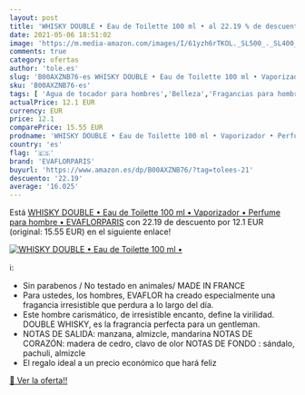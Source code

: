 ```yaml
---
layout: post
title: 'WHISKY DOUBLE • Eau de Toilette 100 ml • al 22.19 % de descuento'
date: 2021-05-06 18:51:02
image: 'https://m.media-amazon.com/images/I/61yzh6rTKOL._SL500_._SL400_.jpg'
comments: true
category: ofertas
author: 'tole.es'
slug: 'B00AXZNB76-es WHISKY DOUBLE • Eau de Toilette 100 ml • Vaporizador •...'
sku: 'B00AXZNB76-es'
tags: [ 'Agua de tocador para hombres','Belleza','Fragancias para hombres','Perfumes y fragancias','evaflorparis','whisky', ]
actualPrice: 12.1 EUR
currency: EUR
price: 12.1
comparePrice: 15.55 EUR
prodname: 'WHISKY DOUBLE • Eau de Toilette 100 ml • Vaporizador • Perfume para hombre • EVAFLORPARIS'
country: 'es'
flag: '🇪🇸'
brand: 'EVAFLORPARIS'
buyurl: 'https://www.amazon.es/dp/B00AXZNB76/?tag=tolees-21'
descuento: '22.19'
average: '16.025'
---
```


Está [WHISKY DOUBLE • Eau de Toilette 100 ml • Vaporizador • Perfume para hombre • EVAFLORPARIS](https://www.amazon.es/dp/B00AXZNB76/?tag=tolees-21) con 22.19 de descuento por 12.1 EUR (original: 15.55 EUR) en el siguiente enlace!

[![WHISKY DOUBLE • Eau de Toilette 100 ml •](https://m.media-amazon.com/images/I/61yzh6rTKOL._SL500_._SL400_.jpg)](https://www.amazon.es/dp/B00AXZNB76/?tag=tolees-21)

ℹ️:

- Sin parabenos / No testado en animales/ MADE IN FRANCE
- Para ustedes, los hombres, EVAFLOR ha creado especialmente una fragancia irresistible que perdura a lo largo del día.
- Este hombre carismático, de irresistible encanto, define la virilidad. DOUBLE WHISKY, es la fragrancia perfecta para un gentleman.
- NOTAS DE SALIDA: manzana, almizcle, mandarina NOTAS DE CORAZÓN: madera de cedro, clavo de olor NOTAS DE FONDO : sándalo, pachuli, almizcle
- El regalo ideal a un precio económico que hará feliz

[🛒 Ver la oferta!!](https://www.amazon.es/dp/B00AXZNB76/?tag=tolees-21)
